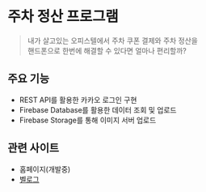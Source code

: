 # 주차 정산 프로그램

> 내가 살고있는 오피스텔에서 주차 쿠폰 결제와 주차 정산을 <br>
핸드폰으로 한번에 해결할 수 있다면 얼마나 편리할까?

## 주요 기능
-  REST API를 활용한 카카오 로그인 구현
- Firebase Database를 활용한 데이터 조회 및 업로드
- Firebase Storage를 통해 이미지 서버 업로드


## 관련 사이트

- 홈페이지(개발중)
- [벨로그](https://velog.io/@gaebaribari/series/parking)
